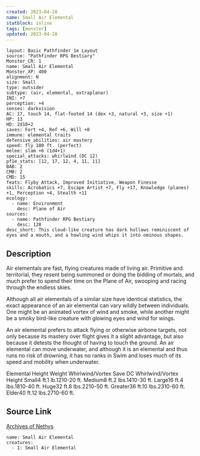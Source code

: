 ```yaml
---
created: 2023-04-28
name: Small Air Elemental
statblock: inline
tags: [monster]
updated: 2023-04-28
---
```

```statblock
layout: Basic Pathfinder 1e Layout
source: "Pathfinder RPG Bestiary"
Monster_CR: 1
name: Small Air Elemental
Monster_XP: 400
alignment: N
size: Small
type: outsider
subtype: (air, elemental, extraplanar)
INI: +7
perception: +4
senses: darkvision
AC: 17, touch 14, flat-footed 14 (dex +3, natural +3, size +1)
HP: 13
HD: 2d10+2
saves: Fort +4, Ref +6, Will +0
immune: elemental traits
defensive_abilities: air mastery
speed: fly 100 ft. (perfect)
melee: slam +6 (1d4+1)
special_attacks: whirlwind (DC 12)
pf1e_stats: [12, 17, 12, 4, 11, 11]
BAB: 2
CMB: 2
CMD: 15
feats: Flyby Attack, Improved Initiative, Weapon Finesse
skills: Acrobatics +7, Escape Artist +7, Fly +17, Knowledge (planes) +1, Perception +4, Stealth +11
ecology:
  - name: Environment
    desc: Plane of Air
sources:
  - name: Pathfinder RPG Bestiary
    desc: 120
desc_short: This cloud-like creature has dark hollows reminiscent of eyes and a mouth, and a howling wind whips it into ominous shapes.
```
## Description
Air elementals are fast, flying creatures made of living air. Primitive and territorial, they resent being summoned or doing the bidding of mortals, and much prefer to spend their time on the Plane of Air, swooping and racing through the endless skies.

Although all air elementals of a similar size have identical statistics, the exact appearance of an air elemental can vary wildly between individuals. One might be an animated vortex of wind and smoke, while another might be a smoky bird-like creature with glowing eyes and wind for wings.

An air elemental prefers to attack flying or otherwise airbone targets, not only because its mastery over flight gives it a slight advantage, but also because it detests the thought of having to touch the ground. An air elemental can move underwater, and although it is an elemental and thus runs no risk of drowning, it has no ranks in Swim and loses much of its speed and mobility when underwater.

Elemental Height Weight Whirlwind/Vortex Save DC Whirlwind/Vortex Height Small4 ft.1 lb.1210-20 ft. Medium8 ft.2 lbs.1410-30 ft. Large16 ft.4 lbs.1810-40 ft. Huge32 ft.8 lbs.2210-50 ft. Greater36 ft.10 lbs.2310-60 ft. Elder40 ft.12 lbs.2710-60 ft.
## Source Link
[Archives of Nethys](https://aonprd.com/MonsterDisplay.aspx?ItemName=Small%20Air%20Elemental)
```encounter-table
name: Small Air Elemental
creatures:
  - 1: Small Air Elemental
```
